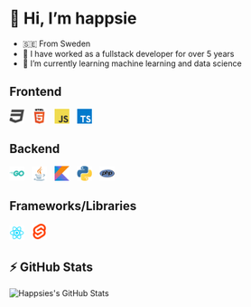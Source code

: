 # 👋 Hi, I’m happsie

- 🇸🇪 From Sweden
- 💼 I have worked as a fullstack developer for over 5 years
- 🌱 I’m currently learning machine learning and data science


## Frontend

<img alt="css" width="26px" src="images/css_64x64.png" style="padding-right:10px;" />
<img alt="html" width="26px" src="images/html_64x64.png" style="padding-right:10px;" />
<img alt="javascript" width="26px" src="images/javascript_64x64.png" style="padding-right:10px;" />
<img alt="typescript" width="26px" src="images/typescript_64x64.png" style="padding-right:10px;" />

## Backend

<img alt="go" width="26px" src="images/go_64x64.png" style="padding-right:10px;" />
<img alt="java" width="26px" src="images/java_64x64.png" style="padding-right:10px;" />
<img alt="kotlin" width="26px" src="images/kotlin_64x64.png" style="padding-right:10px;" />
<img alt="python" width="26px" src="images/python_64x64.png" style="padding-right:10px;" />
<img alt="php" width="26px" src="images/php_64x64.png" style="padding-right:10px;" />

## Frameworks/Libraries

<img alt="react" width="26px" src="images/react.png" style="padding-right:10px;" />
<img alt="svelte" width="26px" src="images/svelte.png" style="padding-right:10px;" />

## ⚡ GitHub Stats

<img alt="Happsies's GitHub Stats" src="https://github-readme-stats.vercel.app/api/top-langs?username=Happsie&show_icons=true&hide_border=false&icon_color=FFE400&theme=tokyonight&border_color=black" />